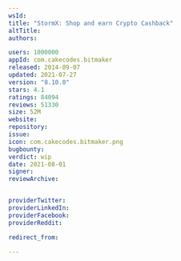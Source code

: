 ```yaml
---
wsId: 
title: "StormX: Shop and earn Crypto Cashback"
altTitle: 
authors:

users: 1000000
appId: com.cakecodes.bitmaker
released: 2014-09-07
updated: 2021-07-27
version: "8.10.0"
stars: 4.1
ratings: 84094
reviews: 51330
size: 52M
website: 
repository: 
issue: 
icon: com.cakecodes.bitmaker.png
bugbounty: 
verdict: wip
date: 2021-08-01
signer: 
reviewArchive:


providerTwitter: 
providerLinkedIn: 
providerFacebook: 
providerReddit: 

redirect_from:

---
```



